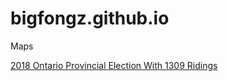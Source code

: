 # bigfongz.github.io


Maps

<a href="Ontario 1309 Ridings 2018/index.html">2018 Ontario Provincial Election With 1309 Ridings</a>
<br>
